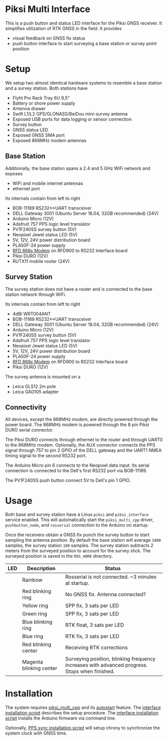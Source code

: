 # Piksi Multi Interface
This is a push button and status LED interface for the Piksi GNSS receiver.
It simplifies utilization of RTK GNSS in the field.
It provides
- visual feedback on GNSS fix status
- push button interface to start surveying a base station or survey point position

# Setup
We setup two almost identical hardware systems to resemble a base station and a survey station.
Both stations have
- Flyht Pro Rack Tray 6U 9,5"
- Battery or shore power supply
- Antenna drawer
- Swift L1/L2 GPS/GLONASS/BeiDou mini-survey antenna
- Exposed USB ports for data logging or sensor connection
- Survey button
- GNSS status LED
- Exposed GNSS SMA port
- Exposed 868MHz modem antennas

## Base Station
Additionally, the base station spans a 2.4 and 5 GHz WiFi network and exposes
- WiFi and mobile internet antennas
- ethernet port

Its internals contain from left to right
- BOB-11189 RS232<->UART transceiver
- DELL Gateway 3001 (Ubuntu Server 18.04, 32GB recommended) (24V)
- Arduino Micro (12V)
- Adafruit 757 PPS logic level translator
- PV1F240SS survey button (5V)
- Neopixel Jewel status LED (5V)
- 5V, 12V, 24V power distribution board
- PLA50F-24 power supply
- [RFD 868x Modem](https://github.com/ethz-asl/ethz_piksi_ros/wiki/RFD-868x-Modem) on RFD900 to RS232 Interface board
- Piksi DURO (12V)
- RUTX11 mobile router (24V)

## Survey Station
The survey station does not have a router and is connected to the base station network through WiFi.

Its internals contain from left to right
- 4dBi WRT004ANT
- BOB-11189 RS232<->UART transceiver
- DELL Gateway 3001 (Ubuntu Server 18.04, 32GB recommended) (24V)
- Arduino Micro (12V)
- PV1F240SS survey button (5V)
- Adafruit 757 PPS logic level translator
- Neopixel Jewel status LED (5V)
- 5V, 12V, 24V power distribution board
- PLA50F-24 power supply
- [RFD 868x Modem](https://github.com/ethz-asl/ethz_piksi_ros/wiki/RFD-868x-Modem) on RFD900 to RS232 Interface board
- Piksi DURO (12V)

The survey antenna is mounted on a
- Leica GLS12 2m pole
- Leica GAD105 adapter

## Connectivity
All devices, except the 868MHz modem, are directly powered through the power board.
The 868MHz modem is powered through the 8 pin Piksi DURO serial connector.

The Piksi DURO connects through ethernet to the router and through UART0 to the 868MHz modem. Optionally, the AUX connector connects the PPS signal through 757 to pin 2 GPIO of the DELL gateway and the UART1 NMEA timing signal to the second RS232 port.

The Arduino Micro pin 6 connects to the Neopixel data input.
Its serial connection is connected to the Dell's first RS232 port via BOB-11189.

The PV1F240SS push button connect 5V to Dell's pin 1 GPIO.

# Usage
Both base and survey station have a Linux `piksi` and `piksi_interface` service enabled.
This will automatically start the `piksi_multi_cpp` driver, `pushbutton_node`, and `rosserial` connection to the Arduino on startup.

Once the receivers obtain a GNSS fix punch the survey button to start sampling the antenna position.
By default the base station will average `1000` samples, the survey station `100` samples.
The survey station subtracts 2 meters from the surveyed position to account for the survey stick.
The surveyed position is saved in the `ROS_HOME` directory.


| LED | Description          | Status                                                                                        |
| ------------- | ------------- |------------------------------------------------------------------------------------------- |
|  | Rainbow                 | Rosserial is not connected. ~3 minutes at startup.                                            |
|  | Red blinking ring       | No GNSS fix. Antenna connected?                                                               |
|  | Yellow ring             | SPP fix, 3 sats per LED                                                                       |
|  | Green ring              | SPP fix, 3 sats per LED                                                                       |
|  | Blue blinking ring      | RTK float, 3 sats per LED                                                                     |
|  | Blue ring               | RTK fix, 3 sats per LED                                                                       |
|  | Red blinking center     | Receiving RTK corrections                                                                     |
|  | Magenta blinking center | Surveying position, blinking frequency increases with advanced progress. Stops when finished. |

# Installation
The system requires [piksi_multi_cpp](https://github.com/ethz-asl/ethz_piksi_ros/tree/master/piksi_multi_cpp) and its [autostart](https://github.com/ethz-asl/ethz_piksi_ros/blob/master/piksi_multi_cpp/install/install_autostart.sh) feature.
The [interface installation script](https://github.com/ethz-asl/ethz_piksi_ros/blob/master/piksi_multi_interface/install/install.sh) describes the setup procedure.
The [interface installation script](https://github.com/ethz-asl/ethz_piksi_ros/blob/master/firmware/setup.sh) installs the Arduino firmware via command line.

Optionally, [PPS sync installation script](https://github.com/ethz-asl/ethz_piksi_ros/blob/master/piksi_pps_sync/install/install.sh) will setup chrony to synchronize the system clock with GNSS time.
